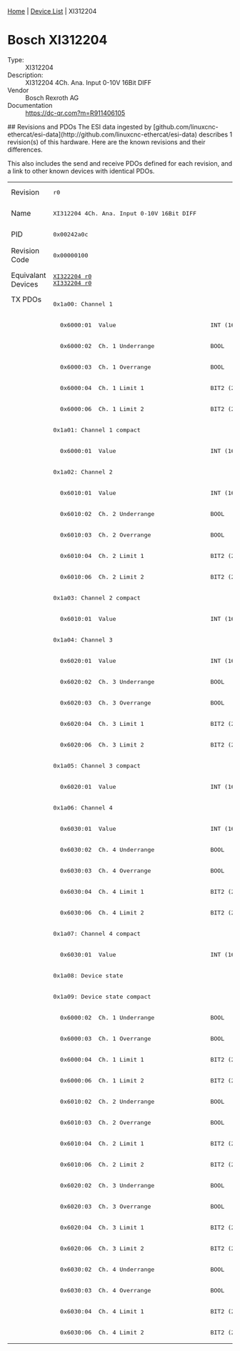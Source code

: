 <div class="nav"><a href="/esi-data">Home</a> | <a href="/esi-data/devices">Device List</a> | XI312204</div>

#  Bosch XI312204

<dl>
  <dt>Type:</dt><dd>XI312204</dd>
  <dt>Description:</dt><dd>XI312204 4Ch. Ana. Input 0-10V 16Bit DIFF</dd>
  <dt>Vendor</dt><dd>Bosch Rexroth AG</dd>
  <dt>Documentation</dt><dd><a href="https://dc-qr.com?m=R911406105">https://dc-qr.com?m=R911406105</a></dd>
</dl>
## Revisions and PDOs
The ESI data ingested by [github.com/linuxcnc-ethercat/esi-data](http://github.com/linuxcnc-ethercat/esi-data) describes 1 revision(s) of this hardware.  Here are the known revisions and their differences.

This also includes the send and receive PDOs defined for each revision, and a link to other known devices with identical PDOs.

<table>
<tr >
<td class="first">Revision</td>
<td ><pre>r0</pre></td>
</tr>
<tr >
<td class="first">Name</td>
<td ><pre>XI312204 4Ch. Ana. Input 0-10V 16Bit DIFF</pre></td>
</tr>
<tr >
<td class="first">PID</td>
<td ><pre>0x00242a0c</pre></td>
</tr>
<tr >
<td class="first">Revision Code</td>
<td ><pre>0x00000100</pre></td>
</tr>
<tr >
<td class="first">Equivalant Devices</td>
<td ><pre><a href="XI322204">XI322204 r0</a><br/><a href="XI332204">XI332204 r0</a></pre></td>
</tr>
<tr class="txpdo pdosection">
<td class="first" rowspan=50 valign=top>TX PDOs</td>
<td><pre>0x1a00: Channel 1</pre></td>
<td></td>
</tr>
<tr class="txpdo">
<td ><pre>  0x6000:01  Value                           INT (16 bits)</pre></td>
</tr>
<tr class="txpdo">
<td ><pre>  0x6000:02  Ch. 1 Underrange                BOOL</pre></td>
</tr>
<tr class="txpdo">
<td ><pre>  0x6000:03  Ch. 1 Overrange                 BOOL</pre></td>
</tr>
<tr class="txpdo">
<td ><pre>  0x6000:04  Ch. 1 Limit 1                   BIT2 (2 bits)</pre></td>
</tr>
<tr class="txpdo">
<td ><pre>  0x6000:06  Ch. 1 Limit 2                   BIT2 (2 bits)</pre></td>
</tr>
<tr class="txpdo pdosection">
<td ><pre>0x1a01: Channel 1 compact</pre></td>
</tr>
<tr class="txpdo">
<td ><pre>  0x6000:01  Value                           INT (16 bits)</pre></td>
</tr>
<tr class="txpdo pdosection">
<td ><pre>0x1a02: Channel 2</pre></td>
</tr>
<tr class="txpdo">
<td ><pre>  0x6010:01  Value                           INT (16 bits)</pre></td>
</tr>
<tr class="txpdo">
<td ><pre>  0x6010:02  Ch. 2 Underrange                BOOL</pre></td>
</tr>
<tr class="txpdo">
<td ><pre>  0x6010:03  Ch. 2 Overrange                 BOOL</pre></td>
</tr>
<tr class="txpdo">
<td ><pre>  0x6010:04  Ch. 2 Limit 1                   BIT2 (2 bits)</pre></td>
</tr>
<tr class="txpdo">
<td ><pre>  0x6010:06  Ch. 2 Limit 2                   BIT2 (2 bits)</pre></td>
</tr>
<tr class="txpdo pdosection">
<td ><pre>0x1a03: Channel 2 compact</pre></td>
</tr>
<tr class="txpdo">
<td ><pre>  0x6010:01  Value                           INT (16 bits)</pre></td>
</tr>
<tr class="txpdo pdosection">
<td ><pre>0x1a04: Channel 3</pre></td>
</tr>
<tr class="txpdo">
<td ><pre>  0x6020:01  Value                           INT (16 bits)</pre></td>
</tr>
<tr class="txpdo">
<td ><pre>  0x6020:02  Ch. 3 Underrange                BOOL</pre></td>
</tr>
<tr class="txpdo">
<td ><pre>  0x6020:03  Ch. 3 Overrange                 BOOL</pre></td>
</tr>
<tr class="txpdo">
<td ><pre>  0x6020:04  Ch. 3 Limit 1                   BIT2 (2 bits)</pre></td>
</tr>
<tr class="txpdo">
<td ><pre>  0x6020:06  Ch. 3 Limit 2                   BIT2 (2 bits)</pre></td>
</tr>
<tr class="txpdo pdosection">
<td ><pre>0x1a05: Channel 3 compact</pre></td>
</tr>
<tr class="txpdo">
<td ><pre>  0x6020:01  Value                           INT (16 bits)</pre></td>
</tr>
<tr class="txpdo pdosection">
<td ><pre>0x1a06: Channel 4</pre></td>
</tr>
<tr class="txpdo">
<td ><pre>  0x6030:01  Value                           INT (16 bits)</pre></td>
</tr>
<tr class="txpdo">
<td ><pre>  0x6030:02  Ch. 4 Underrange                BOOL</pre></td>
</tr>
<tr class="txpdo">
<td ><pre>  0x6030:03  Ch. 4 Overrange                 BOOL</pre></td>
</tr>
<tr class="txpdo">
<td ><pre>  0x6030:04  Ch. 4 Limit 1                   BIT2 (2 bits)</pre></td>
</tr>
<tr class="txpdo">
<td ><pre>  0x6030:06  Ch. 4 Limit 2                   BIT2 (2 bits)</pre></td>
</tr>
<tr class="txpdo pdosection">
<td ><pre>0x1a07: Channel 4 compact</pre></td>
</tr>
<tr class="txpdo">
<td ><pre>  0x6030:01  Value                           INT (16 bits)</pre></td>
</tr>
<tr class="txpdo pdosection">
<td ><pre>0x1a08: Device state</pre></td>
</tr>
<tr class="txpdo pdosection">
<td ><pre>0x1a09: Device state compact</pre></td>
</tr>
<tr class="txpdo">
<td ><pre>  0x6000:02  Ch. 1 Underrange                BOOL</pre></td>
</tr>
<tr class="txpdo">
<td ><pre>  0x6000:03  Ch. 1 Overrange                 BOOL</pre></td>
</tr>
<tr class="txpdo">
<td ><pre>  0x6000:04  Ch. 1 Limit 1                   BIT2 (2 bits)</pre></td>
</tr>
<tr class="txpdo">
<td ><pre>  0x6000:06  Ch. 1 Limit 2                   BIT2 (2 bits)</pre></td>
</tr>
<tr class="txpdo">
<td ><pre>  0x6010:02  Ch. 2 Underrange                BOOL</pre></td>
</tr>
<tr class="txpdo">
<td ><pre>  0x6010:03  Ch. 2 Overrange                 BOOL</pre></td>
</tr>
<tr class="txpdo">
<td ><pre>  0x6010:04  Ch. 2 Limit 1                   BIT2 (2 bits)</pre></td>
</tr>
<tr class="txpdo">
<td ><pre>  0x6010:06  Ch. 2 Limit 2                   BIT2 (2 bits)</pre></td>
</tr>
<tr class="txpdo">
<td ><pre>  0x6020:02  Ch. 3 Underrange                BOOL</pre></td>
</tr>
<tr class="txpdo">
<td ><pre>  0x6020:03  Ch. 3 Overrange                 BOOL</pre></td>
</tr>
<tr class="txpdo">
<td ><pre>  0x6020:04  Ch. 3 Limit 1                   BIT2 (2 bits)</pre></td>
</tr>
<tr class="txpdo">
<td ><pre>  0x6020:06  Ch. 3 Limit 2                   BIT2 (2 bits)</pre></td>
</tr>
<tr class="txpdo">
<td ><pre>  0x6030:02  Ch. 4 Underrange                BOOL</pre></td>
</tr>
<tr class="txpdo">
<td ><pre>  0x6030:03  Ch. 4 Overrange                 BOOL</pre></td>
</tr>
<tr class="txpdo">
<td ><pre>  0x6030:04  Ch. 4 Limit 1                   BIT2 (2 bits)</pre></td>
</tr>
<tr class="txpdo">
<td ><pre>  0x6030:06  Ch. 4 Limit 2                   BIT2 (2 bits)</pre></td>
</tr>
</table>
